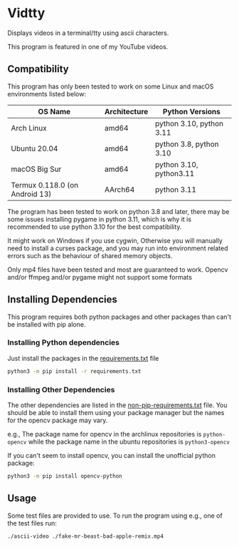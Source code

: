 # Vidtty
Displays videos in a terminal/tty using ascii characters.

This program is featured in one of my YouTube videos.

## Compatibility
This program has only been tested to work on some Linux and macOS environments listed below:

| OS Name                        | Architecture | Python Versions          |
|--------------------------------|--------------|--------------------------|
| Arch Linux                     | amd64        | python 3.10, python 3.11 |
| Ubuntu 20.04                   | amd64        | python 3.8, python 3.10  |
| macOS Big Sur                  | amd64        | python 3.10, python3.11  |
| Termux 0.118.0 (on Android 13) | AArch64      | python 3.11              |


The program has been tested to work on python 3.8 and later, there may be some issues installing pygame in python 3.11, which is why it is recommended to use python 3.10 for the best compatibility.

It might work on Windows if you use cygwin, Otherwise you will manually need to install a curses package, and you may run into environment related errors such as the behaviour of shared memory objects.

Only mp4 files have been tested and most are guaranteed to work. Opencv and/or ffmpeg and/or pygame might not support some formats


## Installing Dependencies
This program requires both python packages and other packages than can't be installed with pip alone.

### Installing Python dependencies
Just install the packages in the [requirements.txt](./requirements.txt) file
```sh
python3 -m pip install -r requirements.txt
```

### Installing Other Dependencies
The other dependencies are listed in the [non-pip-requirements.txt](./non-pip-requirements.txt) file. You should be able to install them using your package manager but the names for the opencv package may vary. 

e.g., The package name for opencv in the archlinux repositories is `python-opencv` while the package name in the ubuntu repositories is `python3-opencv`

If you can't seem to install opencv, you can install the unofficial python package:
```sh
python3 -m pip install opencv-python
```

## Usage
Some test files are provided to use. To run the program using e.g., one of the test files run:
```sh
./ascii-video ./fake-mr-beast-bad-apple-remix.mp4
```

